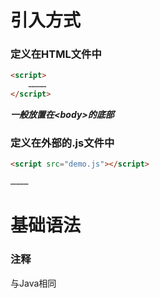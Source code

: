 # 引入方式

### 定义在HTML文件中
```html
<script>
	…………
</script>
```
***一般放置在\<body\>的底部***
### 定义在外部的.js文件中
```html
<script src="demo.js"></script>
```
```js
…………
```

# 基础语法

### 注释

与Java相同

